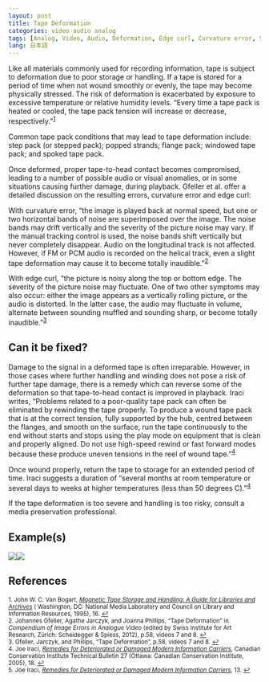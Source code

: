 ```yaml
---
layout: post
title: Tape Deformation
categories: video audio analog
tags: [Analog, Video, Audio, Deformation, Edge curl, Curvature error, Step pack, Popped strand, Flange pack, Windowing, Spoking, Media Damage]
lang: 日本語
---
```


Like all materials commonly used for recording information, tape is subject to deformation due to poor storage or handling.  If a tape is stored for a period of time when not wound smoothly or evenly, the tape may become physically stressed. The risk of deformation is exacerbated by exposure to excessive temperature or relative humidity levels. “Every time a tape pack is heated or cooled, the tape pack tension will increase or decrease, respectively.”<sup><a href="#fn1" id="ref1">1</a></sup>

Common tape pack conditions that may lead to tape deformation include: step pack (or stepped pack); popped strands; flange pack; windowed tape pack; and spoked tape pack.   

Once deformed, proper tape-to-head contact becomes compromised, leading to a number of possible audio or visual anomalies, or in some situations causing further damage, during playback. Gfeller et al. offer a detailed discussion on the resulting errors, curvature error and edge curl:

With curvature error, “the image is played back at normal speed, but one or two horizontal bands of noise are superimposed over the image. The noise bands may drift vertically and the severity of the picture noise may vary. If the manual tracking control is used, the noise bands shift vertically but never completely disappear. Audio on the longitudinal track is not affected. However, if FM or PCM audio is recorded on the helical track, even a slight tape deformation may cause it to become totally inaudible.”<sup><a href="#fn2" id="ref2">2</a></sup>  

With edge curl, “the picture is noisy along the top or bottom edge. The severity of the picture noise may fluctuate. One of two other symptoms may also occur: either the image appears as a vertically rolling picture, or the audio is distorted. In the latter case, the audio may fluctuate in volume, alternate between sounding muffled and sounding sharp, or become totally inaudible.”<sup><a href="#fn3" id="ref3">3</a></sup>

## Can it be fixed?

Damage to the signal in a deformed tape is often irreparable. However, in those cases where further handling and winding does not pose a risk of further tape damage, there is a remedy which can reverse some of the deformation so that tape-to-head contact is improved in playback.  Iraci writes, “Problems related to a poor-quality tape pack can often be eliminated by rewinding the tape properly. To produce a wound tape pack that is at the correct tension, fully supported by the hub, centred between the flanges, and smooth on the surface, run the tape continuously to the end without starts and stops using the play mode on equipment that is clean and properly aligned. Do not use high-speed rewind or fast forward modes because these produce uneven tensions in the reel of wound tape.”<sup><a href="#fn4" id="ref4">4</a></sup>

Once wound properly, return the tape to storage for an extended period of time. Iraci suggests a duration of “several months at room temperature or several days to weeks at higher temperatures (less than 50 degrees C).”<sup><a href="#fn4" id="ref4">4</a></sup>

If the tape deformation is too severe and handling is too risky, consult a media preservation professional.

## Example(s)

<img src="{{ site.baseurl }}/images/450px-Before_v3.jpg"><img src="{{ site.baseurl }}/images/450px-After_v3.jpg">

## References

<sup id="fn1">1. John W. C. Van Bogart, _[Magnetic Tape Storage and Handling: A Guide for Libraries and Archives](https://www.clir.org/pubs/reports/pub54)_ ( Washington, DC: National Media Laboratory and Council on Library and Information Resources, 1995), 16. <a href="#ref1" title="Jump back to footnote 1 in the text.">↩</a></sup>     
<sup id="fn2">2. Johannes Gfeller, Agathe Jarczyk, and Joanna Phillips, “Tape Deformation” in _Compendium of Image Errors in Analogue Video_ (edited by Swiss Institute for Art Research, Zürich: Scheidegger & Spiess, 2012), p.58, videos 7 and 8. <a href="#ref2" title="Jump back to footnote 2 in the text.">↩</a></sup>     
<sup id="fn3">3. Gfeller, Jarczyk, and Phillips, “Tape Deformation”, p.58, videos 7 and 8. <a href="#ref3" title="Jump back to footnote 3 in the text.">↩</a></sup>  
<sup id="fn4">4. Joe Iraci, _[Remedies for Deteriorated or Damaged Modern Information Carriers](https://cci-icc.gc.ca/resources-ressources/publications/category-categorie-eng.aspx?id=18&thispubid=511)_, Canadian Conservation Institute Technical Bulletin 27 (Ottawa: Canadian Conservation Institute, 2005), 18. <a href="#ref4" title="Jump back to footnote 4 in the text.">↩</a></sup>   
<sup id="fn5">5. Joe Iraci, _[Remedies for Deteriorated or Damaged Modern Information Carriers](https://cci-icc.gc.ca/resources-ressources/publications/category-categorie-eng.aspx?id=18&thispubid=511)_, 13. <a href="#ref5" title="Jump back to footnote 5 in the text.">↩</a></sup> 
